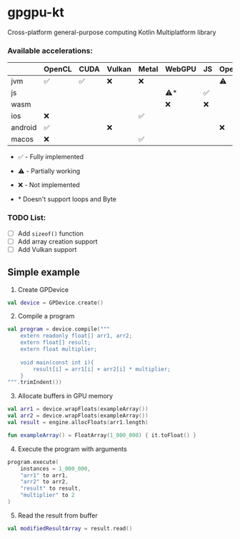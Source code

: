 # gpgpu-kt
Cross-platform general-purpose computing Kotlin Multiplatform library

### Available accelerations:
|          | OpenCL             | CUDA               | Vulkan | Metal                | WebGPU    | JS                 | OpenGL    | Bytecode           |
|----------|--------------------|--------------------|--------|----------------------|-----------|--------------------|-----------|--------------------|
| jvm      | :white_check_mark: | :white_check_mark: |   :x:  |  :x:                 |           |                    | :warning: | :white_check_mark: |
| js       |                    |                    |        |                      |:warning:* | :white_check_mark: |           |                    |
| wasm     |                    |                    |        |                      |    :x:    |         :x:        |           |                    |
| ios      | :x:                |                    |        |  :white_check_mark:  |           |                    |           |                    |
| android  | :white_check_mark: |                    |   :x:  |                      |           |                    | :x:       |                    |
| macos    | :x:                |                    |        |  :white_check_mark:  |           |                    |           |                    |

- :white_check_mark: - Fully implemented
- :warning: - Partially working
- :x: - Not implemented

- \* Doesn't support loops and Byte 

### TODO List:
  - [ ] Add `sizeof()` function
  - [ ] Add array creation support
  - [ ] Add Vulkan support

## Simple example 
1. Create GPDevice
```kotlin
val device = GPDevice.create()
```

2. Compile a program
```kotlin
val program = device.compile("""
    extern readonly float[] arr1, arr2;
    extern float[] result;
    extern float multiplier;
    
    void main(const int i){
        result[i] = arr1[i] + arr2[i] * multiplier;
    }
""".trimIndent())
```

3. Allocate buffers in GPU memory
```kotlin
val arr1 = device.wrapFloats(exampleArray())
val arr2 = device.wrapFloats(exampleArray())
val result = engine.allocFloats(arr1.length)

fun exampleArray() = FloatArray(1_000_000) { it.toFloat() }
```

4. Execute the program with arguments
```kotlin
program.execute(
    instances = 1_000_000,
    "arr1" to arr1,
    "arr2" to arr2,
    "result" to result,
    "multiplier" to 2
)
```

5. Read the result from buffer
```kotlin
val modifiedResultArray = result.read()
```
